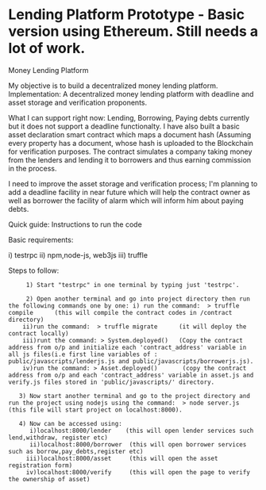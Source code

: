 # Lending Platform Prototype - Basic version using Ethereum. Still needs a lot of work.

Money Lending Platform  

My objective is to build a decentralized money lending platform. 
Implementation: A decentralized money lending platform with deadline and asset storage and verification proponents. 
 

What I can support right now: Lending, Borrowing, Paying debts currently but it does not support a deadline functionalty. 
I have also built a basic asset declaration smart contract which maps a document hash (Assuming every property has a document, whose hash is uploaded to the Blockchain for verification purposes.
The contract simulates a company taking money from the lenders and lending it to borrowers and thus earning commission in the process.

I need to improve the asset storage and verification process; I'm planning to add a deadline facility in near future which will help the contract owner as well as borrower the facility of alarm which will inform him about paying debts.

Quick guide: Instructions to run the code

Basic requirements: 

i) testrpc 
ii) npm,node-js, web3js 
iii) truffle 

Steps to follow:

         1) Start "testrpc" in one terminal by typing just 'testrpc'.

         2) Open another terminal and go into project directory then run the following commands one by one: i) run the command:  > truffle compile      (this will compile the contract codes in /contract directory)
        ii)run the command:  > truffle migrate      (it will deploy the contract locally)
        iii)runt the command: > System.deployed()   (Copy the contract address from o/p and initialize each 'contract_address' variable in all js files(i.e first line variables of : public/javascripts/lenderjs.js and public/javascripts/borrowerjs.js).
        iv)run the command: > Asset.deployed()       (copy the contract address from o/p and each 'contract_address' variable in asset.js and verify.js files stored in 'public/javascripts/' directory.

       3) Now start another terminal and go to the project directory and run the project using nodejs using the command:  > node server.js         (this file will start project on localhost:8000).

       4) Now can be accessed using:
          i)localhost:8000/lender    (this will open lender services such lend,withdraw, register etc)
          ii)localhost:8000/borrower  (this will open borrower services such as borrow,pay_debts,register etc)
         iii)localhost:8000/asset     (this will open the asset registration form)
         iv)localhost:8000/verify     (this will open the page to verify the ownership of asset)
